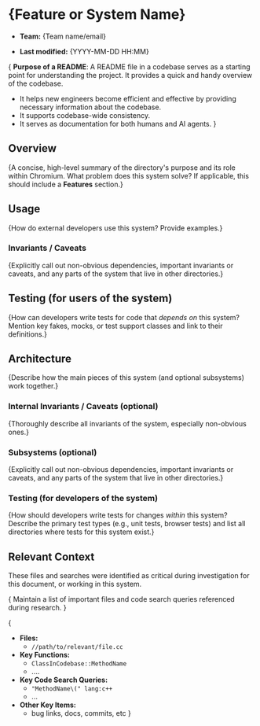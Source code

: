 # {Feature or System Name}

* **Team:** {Team name/email}
- **Last modified:** {YYYY-MM-DD HH:MM}

{
**Purpose of a README**: A README file in a codebase serves as a starting point
for understanding the project. It provides a quick and handy overview of the
codebase.
- It helps new engineers become efficient and effective by providing necessary
  information about the codebase.
- It supports codebase-wide consistency.
- It serves as documentation for both humans and AI agents.
}

## Overview

{A concise, high-level summary of the directory's purpose and its role within
Chromium. What problem does this system solve? If applicable, this should
include a **Features** section.}

## Usage

{How do external developers use this system? Provide examples.}

### Invariants / Caveats
{Explicitly call out non-obvious dependencies, important invariants or caveats,
and any parts of the system that live in other directories.}

## Testing (for users of the system)
{How can developers write tests for code that *depends on* this system? Mention
key fakes, mocks, or test support classes and link to their definitions.}

## Architecture

{Describe how the main pieces of this system (and optional subsystems) work
together.}

### Internal Invariants / Caveats (optional)
{Thoroughly describe all invariants of the system, especially non-obvious ones.}

### Subsystems (optional)
{Explicitly call out non-obvious dependencies, important invariants or caveats,
and any parts of the system that live in other directories.}

### Testing (for developers of the system)
{How should developers write tests for changes *within* this system? Describe
the primary test types (e.g., unit tests, browser tests) and list all
directories where tests for this system exist.}

## Relevant Context

These files and searches were identified as critical during investigation for
this document, or working in this system.

{ Maintain a list of important files  and code search queries referenced during
research. }

{
*   **Files:**
    *   `//path/to/relevant/file.cc`
*   **Key Functions:**
    *   `ClassInCodebase::MethodName`
    *   ....
*   **Key Code Search Queries:**
    *   `"MethodName\(" lang:c++`
    *   ...
*   **Other Key Items:**
    *   bug links, docs, commits, etc
}
